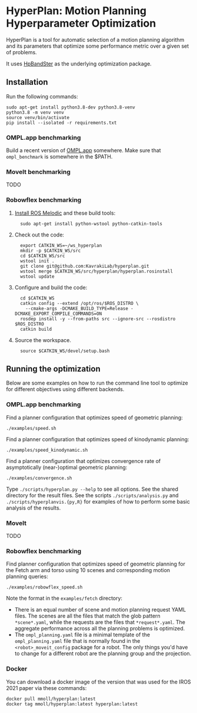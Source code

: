 # HyperPlan: Motion Planning Hyperparameter Optimization

HyperPlan is a tool for automatic selection of a motion planning algorithm and
its parameters that optimize some performance metric over a given set of
problems.

It uses [HpBandSter](https://github.com/automl/HpBandSter) as the underlying
optimization package.

## Installation

Run the following commands:

    sudo apt-get install python3.8-dev python3.8-venv
    python3.8 -m venv venv
    source venv/bin/activate
    pip install --isolated -r requirements.txt

### OMPL.app benchmarking

Build a recent version of [OMPL.app](http://ompl.kavrakilab.org)
somewhere. Make sure that `ompl_benchmark` is somewhere in the $PATH.

### MoveIt benchmarking

TODO

### Robowflex benchmarking

1. [Install ROS Melodic](http://wiki.ros.org/melodic/Installation/Ubuntu) and these build tools:

         sudo apt-get install python-wstool python-catkin-tools

2. Check out the code:

         export CATKIN_WS=~/ws_hyperplan
         mkdir -p $CATKIN_WS/src
         cd $CATKIN_WS/src
         wstool init .
         git clone git@github.com:KavrakiLab/hyperplan.git
         wstool merge $CATKIN_WS/src/hyperplan/hyperplan.rosinstall
         wstool update

3. Configure and build the code:

         cd $CATKIN_WS
         catkin config --extend /opt/ros/$ROS_DISTRO \
           --cmake-args -DCMAKE_BUILD_TYPE=Release -DCMAKE_EXPORT_COMPILE_COMMANDS=ON
         rosdep install -y --from-paths src --ignore-src --rosdistro $ROS_DISTRO
         catkin build

4. Source the workspace.

         source $CATKIN_WS/devel/setup.bash

## Running the optimization

Below are some examples on how to run the command line tool to optimize for
different objectives using different backends.

### OMPL.app benchmarking

Find a planner configuration that optimizes speed of geometric planning:

    ./examples/speed.sh

Find a planner configuration that optimizes speed of kinodynamic planning:

    ./examples/speed_kinodynamic.sh

Find a planner configuration that optimizes convergence rate of asymptotically
(near-)optimal geometric planning:

    ./examples/convergence.sh

Type `./scripts/hyperplan.py --help` to see all options. See the shared
directory for the result files. See the scripts `./scripts/analysis.py` and
`./scripts/hyperplanvis.{py,R}` for examples of how to perform some basic
analysis of the results.

### MoveIt

TODO

### Robowflex benchmarking

Find planner configuration that optimizes speed of geometric planning for the
Fetch arm and torso using 10 scenes and corresponding motion planning queries:

    ./examples/robowflex_speed.sh

Note the format in the `examples/fetch` directory:

- There is an equal number of scene and motion planning request YAML files. The
  scenes are all the files that match the glob pattern `*scene*.yaml`, while
  the requests are the files that `*request*.yaml`. The aggregate performance
  across all the planning problems is optimized.
- The `ompl_planning.yaml` file is a minimal template of the
  `ompl_planning.yaml` file that is normally found in the
  `<robot>_moveit_config` package for a robot. The only things you'd have to
  change for a different robot are the planning group and the projection.

### Docker

You can download a docker image of the version that was used for the IROS 2021 paper via these commands:

    docker pull mmoll/hyperplan:latest
    docker tag mmoll/hyperplan:latest hyperplan:latest
